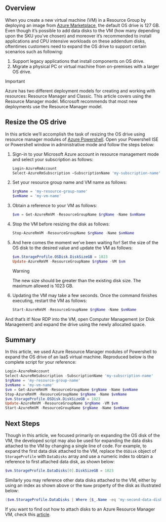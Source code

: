 ## Overview
When you create a new virtual machine (VM) in a Resource Group by deploying an image from [Azure Marketplace](https://azure.microsoft.com/marketplace/), the default OS drive is 127 GB. Even though it’s possible to add data disks to the VM (how many depending upon the SKU you’ve chosen) and moreover it’s recommended to install applications and CPU intensive workloads on these addendum disks, oftentimes customers need to expand the OS drive to support certain scenarios such as following:

1. Support legacy applications that install components on OS drive.
2. Migrate a physical PC or virtual machine from on-premises with a larger OS drive.

> [!IMPORTANT]
> Azure has two different deployment models for creating and working with resources: Resource Manager and Classic. This article covers using the Resource Manager model. Microsoft recommends that most new deployments use the Resource Manager model.
> 
> 

## Resize the OS drive
In this article we’ll accomplish the task of resizing the OS drive using resource manager modules of [Azure Powershell](/powershell/azureps-cmdlets-docs). Open your Powershell ISE or Powershell window in administrative mode and follow the steps below:

1. Sign-in to your Microsoft Azure account in resource management mode and select your subscription as follows:
   
   ```Powershell
   Login-AzureRmAccount
   Select-AzureRmSubscription –SubscriptionName 'my-subscription-name'
   ```
2. Set your resource group name and VM name as follows:
   
   ```Powershell
   $rgName = 'my-resource-group-name'
   $vmName = 'my-vm-name'
   ```
3. Obtain a reference to your VM as follows:
   
   ```Powershell
   $vm = Get-AzureRmVM -ResourceGroupName $rgName -Name $vmName
   ```
4. Stop the VM before resizing the disk as follows:
   
    ```Powershell
    Stop-AzureRmVM -ResourceGroupName $rgName -Name $vmName
    ```
5. And here comes the moment we’ve been waiting for! Set the size of the OS disk to the desired value and update the VM as follows:
   
   ```Powershell
   $vm.StorageProfile.OSDisk.DiskSizeGB = 1023
   Update-AzureRmVM -ResourceGroupName $rgName -VM $vm
   ```
   
   > [!WARNING]
   > The new size should be greater than the existing disk size. The maximum allowed is 1023 GB.
   > 
   > 
6. Updating the VM may take a few seconds. Once the command finishes executing, restart the VM as follows:
   
   ```Powershell
   Start-AzureRmVM -ResourceGroupName $rgName -Name $vmName
   ```

And that’s it! Now RDP into the VM, open Computer Management (or Disk Management) and expand the drive using the newly allocated space.

## Summary
In this article, we used Azure Resource Manager modules of Powershell to expand the OS drive of an IaaS virtual machine. Reproduced below is the complete script for your reference:

```Powershell
Login-AzureRmAccount
Select-AzureRmSubscription -SubscriptionName 'my-subscription-name'
$rgName = 'my-resource-group-name'
$vmName = 'my-vm-name'
$vm = Get-AzureRmVM -ResourceGroupName $rgName -Name $vmName
Stop-AzureRmVM -ResourceGroupName $rgName -Name $vmName
$vm.StorageProfile.OSDisk.DiskSizeGB = 1023
Update-AzureRmVM -ResourceGroupName $rgName -VM $vm
Start-AzureRmVM -ResourceGroupName $rgName -Name $vmName
```

## Next Steps
Though in this article, we focused primarily on expanding the OS disk of the VM, the developed script may also be used for expanding the data disks attached to the VM by changing a single line of code. For example, to expand the first data disk attached to the VM, replace the ```OSDisk``` object of ```StorageProfile``` with ```DataDisks``` array and use a numeric index to obtain a reference to first attached data disk, as shown below:

```Powershell
$vm.StorageProfile.DataDisks[0].DiskSizeGB = 1023
```
Similarly you may reference other data disks attached to the VM, either by using an index as shown above or the ```Name``` property of the disk as illustrated below:

```Powershell
($vm.StorageProfile.DataDisks | Where {$_.Name -eq 'my-second-data-disk'})[0].DiskSizeGB = 1023
```

If you want to find out how to attach disks to an Azure Resource Manager VM, check this [article](../articles/virtual-machines/windows/attach-disk-portal.md?toc=%2fazure%2fvirtual-machines%2fwindows%2ftoc.json).

